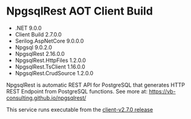 # NpgsqlRest AOT Client Build

- .NET                  9.0.0
- Client Build          2.7.0.0
- Serilog.AspNetCore    9.0.0.0
- Npgsql                9.0.2.0
- NpgsqlRest            2.16.0.0
- NpgsqlRest.HttpFiles  1.2.0.0
- NpgsqlRest.TsClient   1.16.0.0
- NpgsqlRest.CrudSource 1.2.0.0

NpgsqlRest is automatic REST API for PostgreSQL that generates HTTP REST Endpoint from PostgreSQL functions. See more at: https://vb-consulting.github.io/npgsqlrest/

This service runs executable from the [client-v2.7.0 release](https://github.com/vb-consulting/NpgsqlRest/releases/tag/v2.16.0-client-v2.7.0)